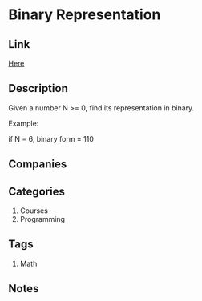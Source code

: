# Binary Representation

## Link

[Here](https://www.interviewbit.com/problems/binary-representation/)

## Description

Given a number N >= 0, find its representation in binary.

Example:

if N = 6,
binary form = 110

## Companies

## Categories

1. Courses
1. Programming

## Tags

1. Math

## Notes